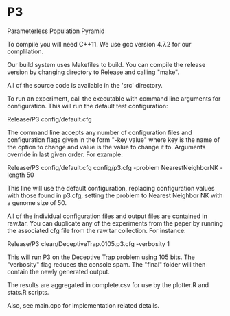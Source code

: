 P3
==

Parameterless Population Pyramid

To compile you will need C++11.  We use gcc version 4.7.2 for our complilation.

Our build system uses Makefiles to build.  You can compile the release version
by changing directory to Release and calling "make".

All of the source code is available in the 'src' directory.

To run an experiment, call the executable with command line arguments for configuration.
This will run the default test configuration:

Release/P3 config/default.cfg

The command line accepts any number of configuration files and configuration flags given
in the form "-key value" where key is the name of the option to change and value is the
value to change it to.  Arguments override in last given order.  For example:

Release/P3 config/default.cfg config/p3.cfg -problem NearestNeighborNK -length 50

This line will use the default configuration, replacing configuration values with those
found in p3.cfg, setting the problem to Nearest Neighbor NK with a genome size of 50.

All of the individual configuration files and output files are contained in raw.tar.
You can duplicate any of the experiments from the paper by running the associated cfg
file from the raw.tar collection.  For instance:

Release/P3 clean/DeceptiveTrap.0105.p3.cfg -verbosity 1

This will run P3 on the Deceptive Trap problem using 105 bits.  The "verbosity" flag reduces
the console spam.  The "final" folder will then contain the newly generated output.

The results are aggregated in complete.csv for use by the plotter.R and stats.R scripts.


Also, see main.cpp for implementation related details.
